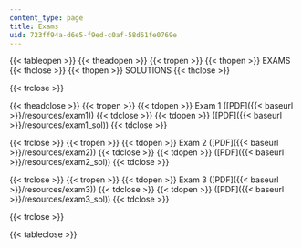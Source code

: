 ```yaml
---
content_type: page
title: Exams
uid: 723ff94a-d6e5-f9ed-c0af-58d61fe0769e
---
```


{{< tableopen >}}
{{< theadopen >}}
{{< tropen >}}
{{< thopen >}}
EXAMS
{{< thclose >}}
{{< thopen >}}
SOLUTIONS
{{< thclose >}}

{{< trclose >}}

{{< theadclose >}}
{{< tropen >}}
{{< tdopen >}}
Exam 1 ([PDF]({{< baseurl >}}/resources/exam1))
{{< tdclose >}}
{{< tdopen >}}
([PDF]({{< baseurl >}}/resources/exam1_sol))
{{< tdclose >}}

{{< trclose >}}
{{< tropen >}}
{{< tdopen >}}
Exam 2 ([PDF]({{< baseurl >}}/resources/exam2))
{{< tdclose >}}
{{< tdopen >}}
([PDF]({{< baseurl >}}/resources/exam2_sol))
{{< tdclose >}}

{{< trclose >}}
{{< tropen >}}
{{< tdopen >}}
Exam 3 ([PDF]({{< baseurl >}}/resources/exam3))
{{< tdclose >}}
{{< tdopen >}}
([PDF]({{< baseurl >}}/resources/exam3_sol))
{{< tdclose >}}

{{< trclose >}}

{{< tableclose >}}